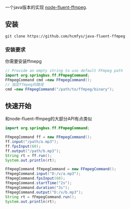 
一个java版本的实现 [node-fluent-ffmpeg](https://github.com/fluent-ffmpeg/node-fluent-ffmpeg).

## 安装
`git clone https://github.com/hcmfys/java-fluent-ffmpeg`

### 安装要求
你需要安装ffmepg

```java 
// Provide an empty string to use default FFmpeg path
import org.springbus.ff.FFmpegCommand;
FFmpegCommand cmd =new FFmpegCommand();
// 指定ffmpeg的路径
cmd =new FFmpegCommand("/path/to/ffmpeg/binary");
```

## 快速开始

和node-fluent-ffmpeg的大部分API有点类似

```java
import org.springbus.ff.FFmpegCommand;

FFmpegCommand ff = new FFmpegCommand();
ff.input("/path/a.mp3");
ff.fpsInput(60);
ff.output("/path/b.mp3");
String rt = ff.run();
System.out.println(rt);
```

````java
FFmpegCommand fFmpegCommand = new FFmpegCommand();
fFmpegCommand.input("D:/v/a.mp3");
fFmpegCommand.fpsInput(60);
fFmpegCommand.startTime("2s");
fFmpegCommand.duration("3s");
fFmpegCommand.output("D:/v/b.mp3");
String rt = fFmpegCommand.run();
System.out.println(rt);
        
````
